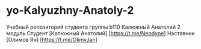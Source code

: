 # yo-Kalyuzhny-Anatoly-2
Учебный репозиторий студента группы b110 Калюжный Анатолий 2 модуль
Студент [Калюжный Анатолий] [https://t.me/Neodyne]
Наставник [Олимов Ян] [https://t.me/OlimvJan]